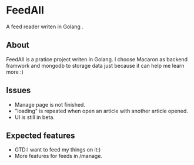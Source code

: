 # FeedAll
A feed reader writen in Golang .
## About
FeedAll is a pratice project writen in Golang.
I choose Macaron as backend framwork and mongodb to storage data just because it can help me learn more :)

## Issues
+ Manage page is not finished.
+ "loading" is repeated when open an article with another article opened.
+ UI is still in beta.

## Expected features
+ GTD:I want to feed my things on it:)
+ More features for feeds in /manage.